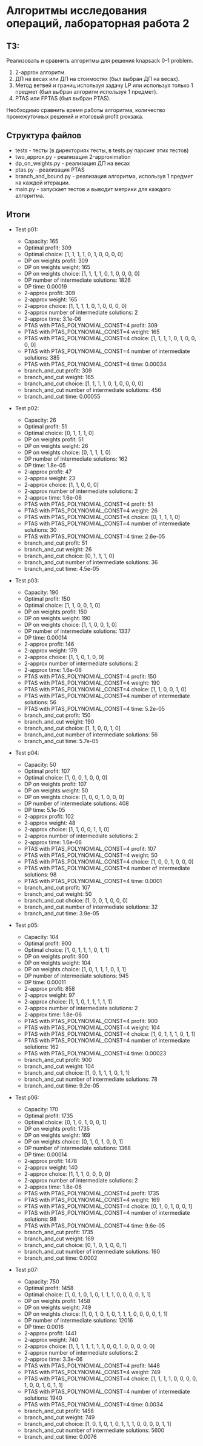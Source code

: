 # Алгоритмы исследования операций, лабораторная работа 2

## ТЗ:

Реализовать и сравнить алгоритмы для решения knapsack 0-1 problem.

1) 2-approx алгоритм.
2) ДП на весах или ДП на стоимостях (был выбран ДП на весах).
3) Метод ветвей и границ используя задачу LP или используя только 1 предмет (был выбран алгоритм используя 1 предмет).
4) PTAS или FPTAS (был выбран PTAS).

Необходимо сравнить время работы алгоритма, количество промежуточных решений и итоговый profit рюкзака.

## Структура файлов

- tests - тесты (в директориях тесты, в tests.py парсинг этих тестов)
- two_approx.py - реализация 2-approximation
- dp_on_weights.py - реализация ДП на весах
- ptas.py - реализация PTAS
- branch_and_bound.py - реализация алгоритма, используя 1 предмет на каждой итерации.
- main.py - запускает тестов и выводит метрики для каждого алгоритма.

## Итоги

* Test p01:
  * Capacity: 165
  * Optimal profit: 309 
  * Optimal choice: [1, 1, 1, 1, 0, 1, 0, 0, 0, 0]
  * DP on weights profit: 309 
  * DP on weights weight: 165 
  * DP on weights choice: [1, 1, 1, 1, 0, 1, 0, 0, 0, 0]
  * DP number of intermediate solutions: 1826 
  * DP time: 0.00019 
  * 2-approx profit: 309 
  * 2-approx weight: 165 
  * 2-approx choice: [1, 1, 1, 1, 0, 1, 0, 0, 0, 0]
  * 2-approx number of intermediate solutions: 2 
  * 2-approx time: 3.1e-06 
  * PTAS with PTAS_POLYNOMIAL_CONST=4 profit: 309 
  * PTAS with PTAS_POLYNOMIAL_CONST=4 weight: 165 
  * PTAS with PTAS_POLYNOMIAL_CONST=4 choice: [1, 1, 1, 1, 0, 1, 0, 0, 0, 0]
  * PTAS with PTAS_POLYNOMIAL_CONST=4 number of intermediate solutions: 385 
  * PTAS with PTAS_POLYNOMIAL_CONST=4 time: 0.00034 
  * branch_and_cut profit: 309 
  * branch_and_cut weight: 165 
  * branch_and_cut choice: [1, 1, 1, 1, 0, 1, 0, 0, 0, 0]
  * branch_and_cut number of intermediate solutions: 456 
  * branch_and_cut time: 0.00055
* Test p02:
  * Capacity: 26 
  * Optimal profit: 51 
  * Optimal choice: [0, 1, 1, 1, 0]
  * DP on weights profit: 51 
  * DP on weights weight: 26 
  * DP on weights choice: [0, 1, 1, 1, 0]
  * DP number of intermediate solutions: 162 
  * DP time: 1.8e-05 
  * 2-approx profit: 47 
  * 2-approx weight: 23 
  * 2-approx choice: [1, 1, 0, 0, 0]
  * 2-approx number of intermediate solutions: 2 
  * 2-approx time: 1.6e-06 
  * PTAS with PTAS_POLYNOMIAL_CONST=4 profit: 51 
  * PTAS with PTAS_POLYNOMIAL_CONST=4 weight: 26 
  * PTAS with PTAS_POLYNOMIAL_CONST=4 choice: [0, 1, 1, 1, 0]
  * PTAS with PTAS_POLYNOMIAL_CONST=4 number of intermediate solutions: 30 
  * PTAS with PTAS_POLYNOMIAL_CONST=4 time: 2.6e-05 
  * branch_and_cut profit: 51 
  * branch_and_cut weight: 26 
  * branch_and_cut choice: [0, 1, 1, 1, 0]
  * branch_and_cut number of intermediate solutions: 36 
  * branch_and_cut time: 4.5e-05
* Test p03:
  * Capacity: 190
  * Optimal profit: 150
  * Optimal choice: [1, 1, 0, 0, 1, 0]
  * DP on weights profit: 150
  * DP on weights weight: 190
  * DP on weights choice: [1, 1, 0, 0, 1, 0]
  * DP number of intermediate solutions: 1337
  * DP time: 0.00014
  * 2-approx profit: 146
  * 2-approx weight: 179
  * 2-approx choice: [1, 1, 0, 1, 0, 0]
  * 2-approx number of intermediate solutions: 2
  * 2-approx time: 1.6e-06
  * PTAS with PTAS_POLYNOMIAL_CONST=4 profit: 150
  * PTAS with PTAS_POLYNOMIAL_CONST=4 weight: 190
  * PTAS with PTAS_POLYNOMIAL_CONST=4 choice: [1, 1, 0, 0, 1, 0]
  * PTAS with PTAS_POLYNOMIAL_CONST=4 number of intermediate solutions: 56
  * PTAS with PTAS_POLYNOMIAL_CONST=4 time: 5.2e-05
  * branch_and_cut profit: 150
  * branch_and_cut weight: 190
  * branch_and_cut choice: [1, 1, 0, 0, 1, 0]
  * branch_and_cut number of intermediate solutions: 56
  * branch_and_cut time: 5.7e-05
* Test p04:
  * Capacity: 50
  * Optimal profit: 107
  * Optimal choice: [1, 0, 0, 1, 0, 0, 0]
  * DP on weights profit: 107
  * DP on weights weight: 50
  * DP on weights choice: [1, 0, 0, 1, 0, 0, 0]
  * DP number of intermediate solutions: 408
  * DP time: 5.1e-05
  * 2-approx profit: 102
  * 2-approx weight: 48
  * 2-approx choice: [1, 1, 0, 0, 1, 1, 0]
  * 2-approx number of intermediate solutions: 2
  * 2-approx time: 1.6e-06
  * PTAS with PTAS_POLYNOMIAL_CONST=4 profit: 107
  * PTAS with PTAS_POLYNOMIAL_CONST=4 weight: 50
  * PTAS with PTAS_POLYNOMIAL_CONST=4 choice: [1, 0, 0, 1, 0, 0, 0]
  * PTAS with PTAS_POLYNOMIAL_CONST=4 number of intermediate solutions: 98
  * PTAS with PTAS_POLYNOMIAL_CONST=4 time: 0.0001
  * branch_and_cut profit: 107
  * branch_and_cut weight: 50
  * branch_and_cut choice: [1, 0, 0, 1, 0, 0, 0]
  * branch_and_cut number of intermediate solutions: 32
  * branch_and_cut time: 3.9e-05

* Test p05:
  * Capacity: 104
  * Optimal profit: 900
  * Optimal choice: [1, 0, 1, 1, 1, 0, 1, 1]
  * DP on weights profit: 900
  * DP on weights weight: 104
  * DP on weights choice: [1, 0, 1, 1, 1, 0, 1, 1]
  * DP number of intermediate solutions: 945
  * DP time: 0.00011
  * 2-approx profit: 858
  * 2-approx weight: 97
  * 2-approx choice: [1, 1, 0, 1, 1, 1, 1, 1]
  * 2-approx number of intermediate solutions: 2
  * 2-approx time: 1.8e-06
  * PTAS with PTAS_POLYNOMIAL_CONST=4 profit: 900
  * PTAS with PTAS_POLYNOMIAL_CONST=4 weight: 104
  * PTAS with PTAS_POLYNOMIAL_CONST=4 choice: [1, 0, 1, 1, 1, 0, 1, 1]
  * PTAS with PTAS_POLYNOMIAL_CONST=4 number of intermediate solutions: 162
  * PTAS with PTAS_POLYNOMIAL_CONST=4 time: 0.00023
  * branch_and_cut profit: 900
  * branch_and_cut weight: 104
  * branch_and_cut choice: [1, 0, 1, 1, 1, 0, 1, 1]
  * branch_and_cut number of intermediate solutions: 78
  * branch_and_cut time: 9.2e-05
* Test p06:
  * Capacity: 170
  * Optimal profit: 1735
  * Optimal choice: [0, 1, 0, 1, 0, 0, 1]
  * DP on weights profit: 1735
  * DP on weights weight: 169
  * DP on weights choice: [0, 1, 0, 1, 0, 0, 1]
  * DP number of intermediate solutions: 1368
  * DP time: 0.00014
  * 2-approx profit: 1478
  * 2-approx weight: 140
  * 2-approx choice: [1, 1, 1, 0, 0, 0, 0]
  * 2-approx number of intermediate solutions: 2
  * 2-approx time: 1.8e-06
  * PTAS with PTAS_POLYNOMIAL_CONST=4 profit: 1735
  * PTAS with PTAS_POLYNOMIAL_CONST=4 weight: 169
  * PTAS with PTAS_POLYNOMIAL_CONST=4 choice: [0, 1, 0, 1, 0, 0, 1]
  * PTAS with PTAS_POLYNOMIAL_CONST=4 number of intermediate solutions: 98
  * PTAS with PTAS_POLYNOMIAL_CONST=4 time: 9.6e-05
  * branch_and_cut profit: 1735
  * branch_and_cut weight: 169
  * branch_and_cut choice: [0, 1, 0, 1, 0, 0, 1]
  * branch_and_cut number of intermediate solutions: 160
  * branch_and_cut time: 0.0002
* Test p07:
  * Capacity: 750
  * Optimal profit: 1458
  * Optimal choice: [1, 0, 1, 0, 1, 0, 1, 1, 1, 0, 0, 0, 0, 1, 1]
  * DP on weights profit: 1458
  * DP on weights weight: 749
  * DP on weights choice: [1, 0, 1, 0, 1, 0, 1, 1, 1, 0, 0, 0, 0, 1, 1]
  * DP number of intermediate solutions: 12016
  * DP time: 0.0016
  * 2-approx profit: 1441
  * 2-approx weight: 740
  * 2-approx choice: [1, 1, 1, 1, 1, 1, 1, 0, 0, 1, 0, 0, 0, 0, 0]
  * 2-approx number of intermediate solutions: 2
  * 2-approx time: 3.3e-06
  * PTAS with PTAS_POLYNOMIAL_CONST=4 profit: 1448
  * PTAS with PTAS_POLYNOMIAL_CONST=4 weight: 749
  * PTAS with PTAS_POLYNOMIAL_CONST=4 choice: [1, 1, 1, 1, 0, 0, 0, 0, 1, 0, 0, 1, 0, 1, 1]
  * PTAS with PTAS_POLYNOMIAL_CONST=4 number of intermediate solutions: 1940
  * PTAS with PTAS_POLYNOMIAL_CONST=4 time: 0.0034
  * branch_and_cut profit: 1458
  * branch_and_cut weight: 749
  * branch_and_cut choice: [1, 0, 1, 0, 1, 0, 1, 1, 1, 0, 0, 0, 0, 1, 1]
  * branch_and_cut number of intermediate solutions: 5600
  * branch_and_cut time: 0.0076
